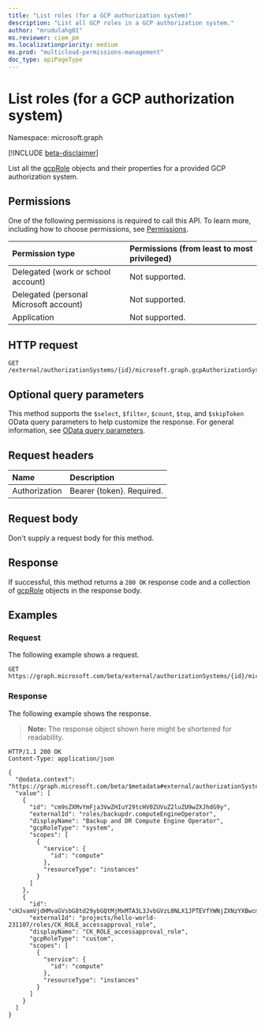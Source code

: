 ```yaml
---
title: "List roles (for a GCP authorization system)"
description: "List all GCP roles in a GCP authorization system."
author: "mrudulahg01"
ms.reviewer: ciem_pm
ms.localizationpriority: medium
ms.prod: "multicloud-permissions-management"
doc_type: apiPageType
---
```


# List roles (for a GCP authorization system)
Namespace: microsoft.graph

[!INCLUDE [beta-disclaimer](../../includes/beta-disclaimer.md)]

List all the [gcpRole](../resources/gcprole.md) objects and their properties for a provided GCP authorization system.

## Permissions
One of the following permissions is required to call this API. To learn more, including how to choose permissions, see [Permissions](/graph/permissions-reference).

|Permission type|Permissions (from least to most privileged)|
|:---|:---|
|Delegated (work or school account)|Not supported.|
|Delegated (personal Microsoft account)|Not supported.|
|Application|Not supported.|

<!--
[!INCLUDE [epm-rbac-servicenow-apis-read](../includes/rbac-for-apis/epm-rbac-servicenow-apis-read.md)]
-->

## HTTP request

<!-- {
  "blockType": "ignored"
}
-->
``` http
GET /external/authorizationSystems/{id}/microsoft.graph.gcpAuthorizationSystem/roles
```

## Optional query parameters
This method supports the `$select`, `$filter`, `$count`, `$top`, and `$skipToken` OData query parameters to help customize the response. For general information, see [OData query parameters](/graph/query-parameters).

## Request headers
|Name|Description|
|:---|:---|
|Authorization|Bearer {token}. Required.|

## Request body
Don't supply a request body for this method.

## Response

If successful, this method returns a `200 OK` response code and a collection of [gcpRole](../resources/gcprole.md) objects in the response body.

## Examples

### Request
The following example shows a request.
<!-- {
  "blockType": "request",
  "name": "list_gcprole"
}
-->
``` http
GET https://graph.microsoft.com/beta/external/authorizationSystems/{id}/microsoft.graph.gcpAuthorizationSystem/roles
```


### Response
The following example shows the response.
>**Note:** The response object shown here might be shortened for readability.
<!-- {
  "blockType": "response",
  "truncated": true,
  "@odata.type": "Collection(microsoft.graph.gcpRole)"
}
-->
``` http
HTTP/1.1 200 OK
Content-Type: application/json

{
  "@odata.context": "https://graph.microsoft.com/beta/$metadata#external/authorizationSystems/{id}/microsoft.graph.gcpAuthorizationSystem/roles",
  "value": [
    {
      "id": "cm9sZXMvYmFja3VwZHIuY29tcHV0ZUVuZ2luZU9wZXJhdG9y",
      "externalId": "roles/backupdr.computeEngineOperator",
      "displayName": "Backup and DR Compute Engine Operator",
      "gcpRoleType": "system",
      "scopes": [
        {
          "service": {
            "id": "compute"
          },
          "resourceType": "instances"
        }
      ]
    },
    {
      "id": "cHJvamVjdHMvaGVsbG8td29ybGQtMjMxMTA3L3JvbGVzL0NLX1JPTEVfYWNjZXNzYXBwcm92YWxfcm9sZQ",
      "externalId": "projects/hello-world-231107/roles/CK_ROLE_accessapproval_role",
      "displayName": "CK_ROLE_accessapproval_role",
      "gcpRoleType": "custom",
      "scopes": [
        {
          "service": {
            "id": "compute"
          },
          "resourceType": "instances"
        }
      ]
    }
  ]
}
```

